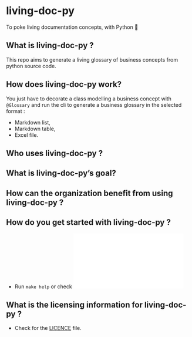 # living-doc-py

To poke living documentation concepts, with Python 🐍


## What is living-doc-py ?

This repo aims to generate a living glossary of business concepts from python source code.

## How does living-doc-py work?

You just have to decorate a class modelling a business concept with `@Glossary` and run the cli to generate a business glossary in the selected format :

- Markdown list,
- Markdown table,
- Excel file.

## Who uses living-doc-py ?

## What is living-doc-py’s goal?

## How can the organization benefit from using living-doc-py ?

## How do you get started with living-doc-py ? 

- Run `make help` or check ![](./USAGE.md)

## What is the licensing information for living-doc-py ?

- Check for the [LICENCE](./LICENSE) file.
